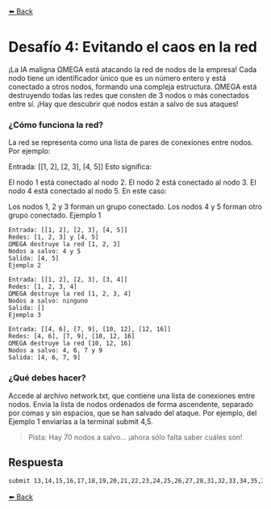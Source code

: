 
[⬅️ Back](https://github.com/alecanl/codember)

# Desafío 4: Evitando el caos en la red

¡La IA maligna ΩMEGA está atacando la red de nodos de la empresa! Cada nodo tiene un identificador único que es un número entero y está conectado a otros nodos, formando una compleja estructura.
ΩMEGA está destruyendo todas las redes que consten de 3 nodos o más conectados entre sí. ¡Hay que descubrir qué nodos están a salvo de sus ataques!

### ¿Cómo funciona la red?

La red se representa como una lista de pares de conexiones entre nodos. Por ejemplo:

Entrada: [[1, 2], [2, 3], [4, 5]]
Esto significa:

El nodo 1 está conectado al nodo 2.
El nodo 2 está conectado al nodo 3.
El nodo 4 está conectado al nodo 5.
En este caso:

Los nodos 1, 2 y 3 forman un grupo conectado.
Los nodos 4 y 5 forman otro grupo conectado.
Ejemplo 1

```
Entrada: [[1, 2], [2, 3], [4, 5]]
Redes: [1, 2, 3] y [4, 5]
ΩMEGA destruye la red [1, 2, 3]
Nodos a salvo: 4 y 5
Salida: [4, 5]
Ejemplo 2

Entrada: [[1, 2], [2, 3], [3, 4]]
Redes: [1, 2, 3, 4]
ΩMEGA destruye la red [1, 2, 3, 4]
Nodos a salvo: ninguno
Salida: []
Ejemplo 3

Entrada: [[4, 6], [7, 9], [10, 12], [12, 16]]
Redes: [4, 6], [7, 9], [10, 12, 16]
ΩMEGA destruye la red [10, 12, 16]
Nodos a salvo: 4, 6, 7 y 9
Salida: [4, 6, 7, 9]
```

### ¿Qué debes hacer?

Accede al archivo network.txt, que contiene una lista de conexiones entre nodos. Envía la lista de nodos ordenados de forma ascendente, separado por comas y sin espacios, que se han salvado del ataque. Por ejemplo, del Ejemplo 1 enviarías a la terminal submit 4,5.

> Pista: Hay 70 nodos a salvo... ¡ahora sólo falta saber cuáles son!

## Respuesta

```bash
submit 13,14,15,16,17,18,19,20,21,22,23,24,25,26,27,28,31,32,33,34,35,36,37,38,39,40,41,42,43,44,45,46,47,48,49,50,71,72,73,74,75,76,77,78,79,80,81,82,83,84,85,86,87,88,155,156,157,158,175,176,177,178,179,180,181,182,183,184,195,196
```

[⬅️ Back](https://github.com/alecanl/codember)

